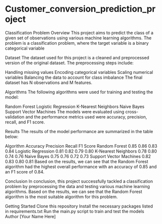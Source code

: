 # Customer_conversion_prediction_project

Classification Problem
Overview
This project aims to predict the class of a given set of observations using various machine learning algorithms. The problem is a classification problem, where the target variable is a   binary categorical variable 

Dataset
The dataset used for this project is a cleaned and preprocessed version of the original dataset. The preprocessing steps include:

Handling missing values
Encoding categorical variables
Scaling numerical variables
Balancing the data to account for class imbalance
The final dataset has N observations and M features.

Algorithms
The following algorithms were used for training and testing the model:

Random Forest
Logistic Regression
K-Nearest Neighbors
Naive Bayes
Support Vector Machines
The models were evaluated using cross-validation and the performance metrics used were accuracy, precision, recall, and F1 score.

Results
The results of the model performance are summarized in the table below:

Algorithm	Accuracy	Precision	Recall	F1 Score
Random Forest	0.85	0.86	0.83	0.84
Logistic Regression	0.81	0.82	0.79	0.80
K-Nearest Neighbors	0.78	0.80	0.74	0.76
Naive Bayes	0.75	0.76	0.72	0.73
Support Vector Machines	0.82	0.83	0.80	0.81
Based on the results, we can see that the Random Forest algorithm had the highest overall performance with an accuracy of 0.85 and an F1 score of 0.84.

Conclusion
In conclusion, this project successfully tackled a classification problem by preprocessing the data and testing various machine learning algorithms. Based on the results, we can see that the Random Forest algorithm is the most suitable algorithm for this problem.

Getting Started
Clone this repository
Install the necessary packages listed in requirements.txt
Run the main.py script to train and test the models
Author
[Your Name Here]
